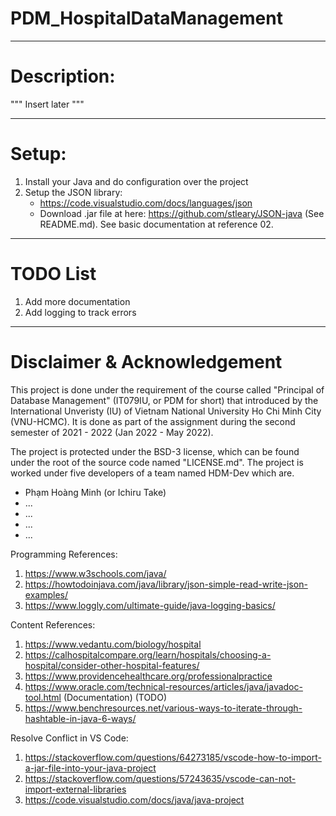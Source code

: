 # PDM_HospitalDataManagement

----------------------------------------
# Description:
""" Insert later """ 

----------------------------------------
# Setup:
1) Install your Java and do configuration over the project
2) Setup the JSON library:
   - https://code.visualstudio.com/docs/languages/json
   - Download .jar file at here: https://github.com/stleary/JSON-java (See README.md). See basic documentation at reference 02.
	
----------------------------------------
# TODO List
1) Add more documentation
2) Add logging to track errors

----------------------------------------
# Disclaimer & Acknowledgement
This project is done under the requirement of the course called "Principal of Database Management" (IT079IU, or PDM for short) that introduced by the International Unveristy (IU) of Vietnam National University Ho Chi Minh City (VNU-HCMC). It is done as part of the assignment during the second semester of 2021 - 2022 (Jan 2022 - May 2022).

The project is protected under the BSD-3 license, which can be found under the root of the source code named "LICENSE.md". The project is worked under five developers of a team named HDM-Dev which are.
   - Phạm Hoàng Minh (or Ichiru Take)
   - ...
   - ...
   - ...
   - ...


Programming References: 
1) https://www.w3schools.com/java/
2) https://howtodoinjava.com/java/library/json-simple-read-write-json-examples/
3) https://www.loggly.com/ultimate-guide/java-logging-basics/


Content References:
1) https://www.vedantu.com/biology/hospital
2) https://calhospitalcompare.org/learn/hospitals/choosing-a-hospital/consider-other-hospital-features/
3) https://www.providencehealthcare.org/professionalpractice
4) https://www.oracle.com/technical-resources/articles/java/javadoc-tool.html (Documentation) (TODO)
5) https://www.benchresources.net/various-ways-to-iterate-through-hashtable-in-java-6-ways/

Resolve Conflict in VS Code:
1) https://stackoverflow.com/questions/64273185/vscode-how-to-import-a-jar-file-into-your-java-project
2) https://stackoverflow.com/questions/57243635/vscode-can-not-import-external-libraries
3) https://code.visualstudio.com/docs/java/java-project
 
